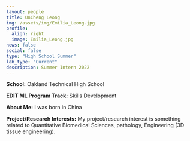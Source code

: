 ```yaml
---
layout: people
title: UnCheng Leong
img: /assets/img/Emilia_Leong.jpg
profile:
  align: right
  image: Emilia_Leong.jpg
news: false
social: false
type: "High School Summer"
lab_type: "Current"
description: Summer Intern 2022
---
```


**School:** Oakland Technical High School

**EDIT ML Program Track:**
Skills Development

**About Me:**
I was born in China

**Project/Research Interests:**
My project/research interest is something related to Quantitative Biomedical Sciences, pathology, Engineering (3D tissue engineering).
